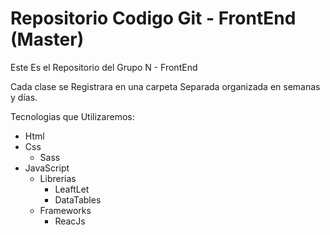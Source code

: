 # Repositorio Codigo Git - FrontEnd (Master)
Este Es el Repositorio del Grupo N - FrontEnd

Cada clase se Registrara en una carpeta Separada organizada en semanas y días.


Tecnologias que Utilizaremos:

- Html
- Css
    - Sass
- JavaScript
    - Librerias
        - LeaftLet
        - DataTables
    - Frameworks
        - ReacJs

